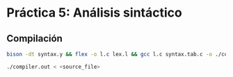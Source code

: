# Práctica 5: Análisis sintáctico

## Compilación

```bash
bison -dt syntax.y && flex -o l.c lex.l && gcc l.c syntax.tab.c -o ./compiler.out
```

```bash
./compiler.out < <source_file>
```
